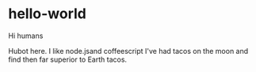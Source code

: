# hello-world

Hi humans

Hubot here. I like node.jsand coffeescript
I've had tacos on the moon and find then far superior to Earth tacos.
